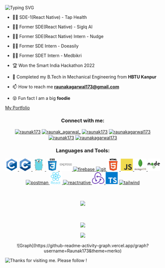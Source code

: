 ![Typing SVG](https://readme-typing-svg.herokuapp.com?font=Architects+Daughter&color=ffffff&size=30&lines=Hey!+It's+Raunak+Agarwal!+👋;A+Full+Stack+Developer;And+a+React+Native+App+Developer;A+Golang+Backend+Developer;Currently+an+APP+Dev+at+Taphealth!)
- 👨‍💻 SDE-1(React Native) - Tap Health
  
- 👨‍💻 Former SDE(React Native) - SigIq AI

- 👨‍💻 Former SDE(React Native) Intern - Nudge
 
- 👨‍💻 Former SDE Intern - Doeasily
 
- 👨‍💻 Former SDET Intern - Medbikri

- 🏆 Won the Smart India Hackathon 2022

- 🏫 Completed my B.Tech in Mechanical Engineering from **HBTU Kanpur**

- 📫 How to reach me **raunakagarwal173@gmail.com**

- 😝 Fun fact I am a big **foodie**

<a href="https://raunak-dev.netlify.app/">My Portfolio</a>

<h3 align="center">Connect with me:</h3>
<p align="center">
<a href="https://linkedin.com/in/raunak173" target="blank"><img align="center" src="https://raw.githubusercontent.com/rahuldkjain/github-profile-readme-generator/master/src/images/icons/Social/linked-in-alt.svg" alt="raunak173" height="30" width="40" /></a>
<a href="https://www.instagram.com/raunak_agarwal_/" target="blank"><img align="center" src="https://raw.githubusercontent.com/rahuldkjain/github-profile-readme-generator/master/src/images/icons/Social/instagram.svg" alt="raunak_agarwal_" height="30" width="40" /></a>
<a href="https://www.codechef.com/users/raunak173" target="blank"><img align="center" src="https://cdn.jsdelivr.net/npm/simple-icons@3.1.0/icons/codechef.svg" alt="raunak173" height="30" width="40" /></a>
<a href="https://www.hackerrank.com/raunakagarwal173" target="blank"><img align="center" src="https://raw.githubusercontent.com/rahuldkjain/github-profile-readme-generator/master/src/images/icons/Social/hackerrank.svg" alt="raunakagarwal173" height="30" width="40" /></a>
<a href="https://www.leetcode.com/raunak173" target="blank"><img align="center" src="https://raw.githubusercontent.com/rahuldkjain/github-profile-readme-generator/master/src/images/icons/Social/leet-code.svg" alt="raunak173" height="30" width="40" /></a>
<a href="https://auth.geeksforgeeks.org/user/raunakagarwal173" target="blank"><img align="center" src="https://raw.githubusercontent.com/rahuldkjain/github-profile-readme-generator/master/src/images/icons/Social/geeks-for-geeks.svg" alt="raunakagarwal173" height="30" width="40" /></a>
</p>
<h3 align="center">Languages and Tools:</h3>
<p align="center">  </a> <a href="https://www.cprogramming.com/" target="_blank"> <img src="https://raw.githubusercontent.com/devicons/devicon/master/icons/c/c-original.svg" alt="c" width="40" height="40"/> </a>  </a> <a href="https://www.w3schools.com/cpp/" target="_blank"> <img src="https://raw.githubusercontent.com/devicons/devicon/master/icons/cplusplus/cplusplus-original.svg" alt="cplusplus" width="40" height="40"/> </a> 
<a href="https://go.dev/" target="_blank"> <img src="https://raw.githubusercontent.com/devicons/devicon/master/icons/go/go-original.svg" alt="c" width="40" height="40"/> </a>
<a href="https://www.w3schools.com/css/" target="_blank"> <img src="https://raw.githubusercontent.com/devicons/devicon/master/icons/css3/css3-original-wordmark.svg" alt="css3" width="40" height="40"/> </a> <a href="https://expressjs.com" target="_blank"> <img src="https://raw.githubusercontent.com/devicons/devicon/master/icons/express/express-original-wordmark.svg" alt="express" width="40" height="40"/> </a>  <a href="https://firebase.google.com/" target="_blank"> <img src="https://www.vectorlogo.zone/logos/firebase/firebase-icon.svg" alt="firebase" width="40" height="40"/> </a> <a href="https://git-scm.com/" target="_blank"> <img src="https://www.vectorlogo.zone/logos/git-scm/git-scm-icon.svg" alt="git" width="40" height="40"/> </a> <a href="https://www.w3.org/html/" target="_blank"> <img src="https://raw.githubusercontent.com/devicons/devicon/master/icons/html5/html5-original-wordmark.svg" alt="html5" width="40" height="40"/> </a> <a href="https://developer.mozilla.org/en-US/docs/Web/JavaScript" target="_blank"> <img src="https://raw.githubusercontent.com/devicons/devicon/master/icons/javascript/javascript-original.svg" alt="javascript" width="40" height="40"/> </a>  </a> <a href="https://www.mongodb.com/" target="_blank"> <img src="https://raw.githubusercontent.com/devicons/devicon/master/icons/mongodb/mongodb-original-wordmark.svg" alt="mongodb" width="40" height="40"/> </a>  </a> <a href="https://nodejs.org" target="_blank"> <img src="https://raw.githubusercontent.com/devicons/devicon/master/icons/nodejs/nodejs-original-wordmark.svg" alt="nodejs" width="40" height="40"/> </a> <a href="https://postman.com" target="_blank"> <img src="https://www.vectorlogo.zone/logos/getpostman/getpostman-icon.svg" alt="postman" width="40" height="40"/> </a> <a href="https://reactjs.org/" target="_blank"> <img src="https://raw.githubusercontent.com/devicons/devicon/master/icons/react/react-original-wordmark.svg" alt="react" width="40" height="40"/> </a> <a href="https://reactnative.dev/" target="_blank"> <img src="https://reactnative.dev/img/header_logo.svg" alt="reactnative" width="40" height="40"/> </a> <a href="https://redux.js.org" target="_blank"> <img src="https://raw.githubusercontent.com/devicons/devicon/master/icons/redux/redux-original.svg" alt="redux" width="40" height="40"/> </a> <a href="https://www.typescriptlang.org/" target="_blank"> <img src="https://raw.githubusercontent.com/devicons/devicon/master/icons/typescript/typescript-original.svg" alt="typescript" width="40" height="40"/></a> <a href="https://tailwindcss.com/" target="_blank"> <img src="https://www.vectorlogo.zone/logos/tailwindcss/tailwindcss-icon.svg" alt="tailwind" width="40" height="40"/> </a>
<br/>
<br/>
    <div align='center'>
        <img  style="margin:20px 10px;" src="https://github-readme-stats.vercel.app/api/top-langs/?username=Raunak173&layout=compact&text_color=daf7dc&bg_color=151515">
    </div>
    <br/>
    <p align='center'>
  <a href="#"><img src="https://github-readme-stats.vercel.app/api?username=Raunak173&show_icons=true&count_private=true&theme=dark" width="500"></a>
</p>
<p align="center">
<img height=150 src="https://github-readme-streak-stats.herokuapp.com/?user=Raunak173&theme=github-dark-blue"/>
</p>
<p align="center">
![Graph](https://github-readme-activity-graph.vercel.app/graph?username=Raunak173&theme=merko)
</p>

 <img height="120" alt="Thanks for visiting me. Please follow !" width="100%" src="https://raw.githubusercontent.com/BrunnerLivio/brunnerlivio/master/images/marquee.svg" /> <br />

